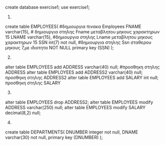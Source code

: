 create database exercise1;
use exercise1;

1)
create table EMPLOYEES( #δημιουργια πινακα Employees
FNAME varchar(15), # δημιουργια στηλης Fname μεταβλητου μηκους χαρακτηρων 15
LNAME varchar(15), #δημιουργια στηλης Lname μεταβλητου μηκους χαρακτηρων 15
SSN int(7) not null, #δημιουργια στηλης Ssn σταθερου μηκους 7,με ιδιοτητα NOT NULL
primary key (SSN)
);

2)
alter table EMPLOYEES add ADDRESS varchar(40) null; #προσθηκη στηλης ADDRESS 
alter table EMPLOYEES add ADDRESS2 varchar(40) null; προσθηκη στηλης ADDRESS2 
alter table EMPLOYEES add SALARY int null; προσθηκη στηλης SALARY

3)
alter table EMPLOYEES drop ADDRESS2;
alter table EMPLOYEES modify ADDRESS varchar(250) null;
alter table EMPLOYEES modify SALARY decimal(8,2) null;

4)
create table DEPARTMENTS( 
DNUMBER integer not null, 
DNAME varchar(30) not null, 
primary key (DNUMBER)
);




